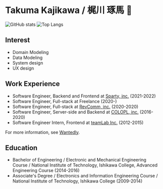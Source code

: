 # Takuma Kajikawa / 梶川 琢馬 🦄 
![GitHub stats](https://github-readme-stats.vercel.app/api?username=valbeat&count_private=true&show_icons=true&theme=gotham&hide_title=true&include_all_commits=true&hide_border=true&line_height=28)
![Top Langs](https://github-readme-stats.vercel.app/api/top-langs/?username=valbeat&hide_title=true&theme=gotham&layout=compact&hide_border=true&langs_count=10&hide=Vim%20Script,html,css,c,Objective%2DC,Makefile,CoffeeScript,Shell)


## Interest

- Domain Modeling
- Data Modeling
- System design
- UX design

## Work Experience

- Software Engineer, Backend and Frontend at [Sparty, inc.](https://github.com/Sparty-Inc) (2021-2022)
- Software Engineer, Full-stack at Freelance (2020-)
- Software Engineer, Full-stack at [RevComm, inc.](https://github.com/revcomm) (2020-2020)
- Software Engineer, Server-side and Backend at [COLOPL, inc.](https://github.com/colopl) (2016-2020)
- Software Engineer Intern, Frontend at [teamLab Inc.](https://github.com/team-lab) (2012-2015)
 
For more information, see [Wantedly](https://www.wantedly.com/id/takuma_kajikawa).

## Education
- Bachelor of Engineering / Electronic and Mechanical Engineering Course / National Institute of Technology, Ishikawa College, Advanced Engineering Course (2014-2016)
- Associate's Degree / Electronics and Information Engineering Course / National Institute of Technology, Ishikawa College (2009-2014)
